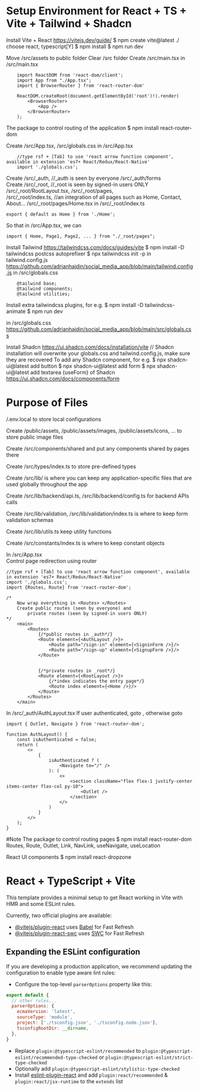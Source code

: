 # Setup Environment for React + TS + Vite + Tailwind + Shadcn
Install Vite + React https://vitejs.dev/guide/
$ npm create vite@latest ./  
    choose react, typescript[Y]
$ npm install
$ npm run dev

Move /src/assets to public folder
Clear /src folder
Create /src/main.tsx
    in /src/main.tsx

        import ReactDOM from 'react-dom/client';
        import App from "./App.tsx";
        import { BrowserRouter } from 'react-router-dom'
        
        ReactDOM.createRoot(document.getElementById('root')!).render(
            <BrowserRouter>
                <App />
            </BrowserRouter>
        );

The package to control routing of the application
$ npm install react-router-dom

Create /src/App.tsx, /src/globals.css
    in /src/App.tsx

        //type rsf + [Tab] to use 'react arrow function component', available in extension 'es7+ React/Redux/React-Native'
        import './globals.css';

Create /src/_auth,   //_auth is seen by everyone
       /src/_auth/forms    
Create /src/_root,   //_root is seen by signed-in users ONLY
       /src/_root/RootLayout.tsx, 
       /src/_root/pages,     
       /src/_root/index.ts,  //an integration of all pages such as Home, Contact, About...
       /src/_root/pages/Home.tsx
    in /src/_root/index.ts

    export { default as Home } from './Home';

So that in /src/App.tsx, we can
    
    import { Home, Page1, Page2, ... } from "./_root/pages";


Install Tailwind https://tailwindcss.com/docs/guides/vite
$ npm install -D tailwindcss postcss autoprefixer
$ npx tailwindcss init -p
    in tailwind.config.js https://github.com/adrianhajdin/social_media_app/blob/main/tailwind.config.js
    in /src/globals.css

        @tailwind base;
        @tailwind components;
        @tailwind utilities;

Install extra tailwindcss plugins, for e.g.
$ npm install -D tailwindcss-animate
$ npm run dev

in /src/globals.css
https://github.com/adrianhajdin/social_media_app/blob/main/src/globals.css

Install Shadcn https://ui.shadcn.com/docs/installation/vite
// Shadcn installation will overwrite your globals.css and tailwind.config.js, make sure they are recovered
To add any Shadcn component, for e.g.
$ npx shadcn-ui@latest add button
$ npx shadcn-ui@latest add form
$ npx shadcn-ui@latest add textarea
{useForm} of Shadcn  https://ui.shadcn.com/docs/components/form

# Purpose of Files

/.env.local 
    to store local configurations

Create /public/assets, /public/assets/images, /public/assets/icons, ...
    to store public image files

Create /src/components/shared
    and put any components shared by pages there

Create /src/types/index.ts
    to store pre-defined types

Create /src/lib/
    is where you can keep any application-specific files that are used globally throughout the app

Create /src/lib/backend/api.ts, /src/lib/backend/config.ts
    for backend APIs calls

Create /src/lib/validation, /src/lib/validation/index.ts
    is where to keep form validation schemas

Create /src/lib/utils.ts
    keep utility functions

Create /src/constants/index.ts
    is where to keep constant objects




In /src/App.tsx    
    Control page redirection using router

    //type rsf + [Tab] to use 'react arrow function component', available in extension 'es7+ React/Redux/React-Native'
    import './globals.css';
    import {Routes, Route} from 'react-router-dom'; 

    /*
        Now wrap everything in <Routes> </Routes>
        Create public routes (seen by everyone) and 
            private routes (seen by signed-in users ONLY)
    */
        <main>
            <Routes>
                {/*public routes in _auth*/}
                <Route element={<AuthLayout />}>
                    <Route path="/sign-in" element={<SigninForm />}/>
                    <Route path="/sign-up" element={<SignupForm />}/>
                </Route>


                {/*private routes in _root*/}
                <Route element={<RootLayout />}>
                    {/*index indicates the entry page*/}
                    <Route index element={<Home />}/>
                </Route>
            </Routes>
        </main>

In /src/_auth/AuthLayout.tsx
    If user authenticated, goto <Navigate />, otherwise goto <Outlet />

    import { Outlet, Navigate } from 'react-router-dom';

    function AuthLayout() {
        const isAuthenticated = false;
        return (
            <>
                {
                    isAuthenticated ? (
                        <Navigate to="/" />
                    ): (
                        <>
                            <section className="flex flex-1 justify-center items-center flex-col py-10">
                                <Outlet />
                            </section>
                        </>
                    )
                }
            </>
        );
    }






#Note
The package to control routing pages
$ npm install react-router-dom
    Routes, 
    Route, 
    Outlet,
    Link,
    NavLink,
    useNavigate,
    useLocation

React UI components
$ npm install react-dropzone





# React + TypeScript + Vite

This template provides a minimal setup to get React working in Vite with HMR and some ESLint rules.

Currently, two official plugins are available:

- [@vitejs/plugin-react](https://github.com/vitejs/vite-plugin-react/blob/main/packages/plugin-react/README.md) uses [Babel](https://babeljs.io/) for Fast Refresh
- [@vitejs/plugin-react-swc](https://github.com/vitejs/vite-plugin-react-swc) uses [SWC](https://swc.rs/) for Fast Refresh

## Expanding the ESLint configuration

If you are developing a production application, we recommend updating the configuration to enable type aware lint rules:

- Configure the top-level `parserOptions` property like this:

```js
export default {
  // other rules...
  parserOptions: {
    ecmaVersion: 'latest',
    sourceType: 'module',
    project: ['./tsconfig.json', './tsconfig.node.json'],
    tsconfigRootDir: __dirname,
  },
}
```

- Replace `plugin:@typescript-eslint/recommended` to `plugin:@typescript-eslint/recommended-type-checked` or `plugin:@typescript-eslint/strict-type-checked`
- Optionally add `plugin:@typescript-eslint/stylistic-type-checked`
- Install [eslint-plugin-react](https://github.com/jsx-eslint/eslint-plugin-react) and add `plugin:react/recommended` & `plugin:react/jsx-runtime` to the `extends` list

